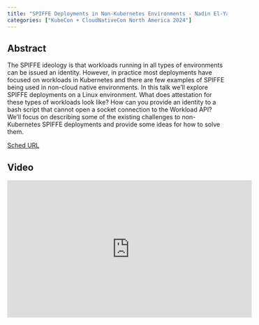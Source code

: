 ```yaml
---
title: "SPIFFE Deployments in Non-Kubernetes Environments - Nadin El-Yabroudi & Eli Nesterov, SPIRL"
categories: ["KubeCon + CloudNativeCon North America 2024"]
---
```


## Abstract

The SPIFFE ideology is that workloads running in all types of environments can be issued an identity. However, in practice most deployments have focused on workloads in Kubernetes and there are few examples of SPIFFE being used in non-cloud native environments. In this talk we’ll explore SPIFFE deployments on a Linux environment. What does attestation for these types of workloads look like? How can you provide an identity to a bash script that cannot open a socket connection to the Workload API? We’ll focus on describing some of the existing challenges to non-Kubernetes SPIFFE deployments and provide some ideas for how to solve them.

[Sched URL](https://kccncna2024.sched.com/event/43726c572a5c29c47fce104a02591fb9)

## Video

<iframe width='560' height='315' src='https://www.youtube.com/embed/sflwuM_baG4' frameborder='0' allow='accelerometer; autoplay; encrypted-media; gyroscope; picture-in-picture' allowfullscreen></iframe>
